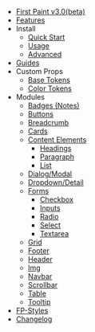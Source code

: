 
- [First Paint v3.0(beta)](/README)
- [Features](/FEATURES)
- Install
  - [Quick Start](/install/Start)
  - [Usage](/install/Usage)
  - [Advanced](/install/Advanced)
- [Guides](/GUIDES)
- Custom Props
  - [Base Tokens](/tokens/Tokens)
  - [Color Tokens](/tokens/ColorHSL)
  <!-- - [Scaled Color Tokens](/tokens/Color)
  - [Open Color Tokens](/tokens/Opencolor) -->
  <!-- - [Named Color Tokens](/tokens/Colornames) -->
- Modules
  - [Badges (Notes)](/components/Badge)
  - [Buttons](/components/button)
  - [Breadcrumb](/components/Breadcrumb)
  - [Cards](/components/Cards)
  - [Content Elements](/components/Content)
    - [Headings](/components/Headings)
    - [Paragraph](/components/Paragraph)
    - [List](/components/List)
  - [Dialog/Modal](/components/Dialog)
  - [Dropdown/Detail](/components/DETAILS)
  - [Forms](/components/Form)
    - [Checkbox](/components/Checkbox)
    - [Inputs](/components/Input)
    - [Radio](/components/Radio)
    - [Select](/components/select)
    - [Textarea](/components/Textarea)
  - [Grid](/components/grid)
  - [Footer](/components/Footer)
  - [Header](/components/Header)
  - [Img](/components/Img)
  - [Navbar](/components/Navbar)
  - [Scrollbar](/components/Scrollbar)
  - [Table](/components/Table)
  - [Tooltip](/components/Tooltip)
- [FP-Styles](/components/Classes)
- [Changelog](/CHANGELOG)
